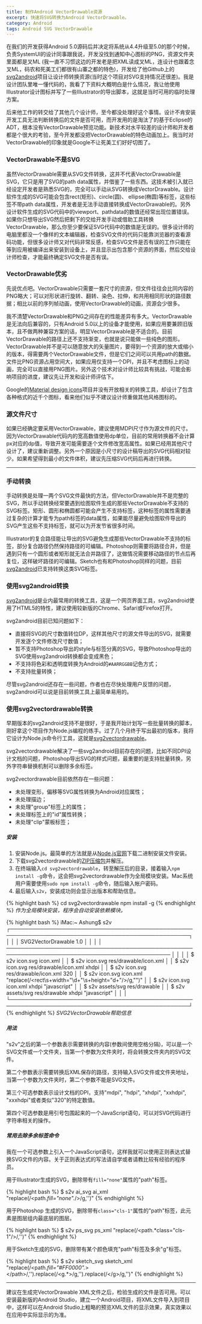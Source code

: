 ```yaml
---
title: 制作Android VectorDrawable资源
excerpt: 快速将SVG转换为Android VectorDrawable。
category: Android
tags: Android SVG VectorDrawable
---
```


在我们的开发获得Android 5.0源码后并决定将系统从4.4升级至5.0的那个时候，负责SystemUI的设计同事跟我说，开发没找到通知中心图标的PNG，资源文件夹里面都是叉ML (我一直不习惯这边的开发老是把XML读成叉ML，连设计也跟着念叉ML，码农和死美工们都很有山寨之都的特色)，开发给了他Github上的[svg2android][svg2android]项目让设计师转换资源(当时这个项目对SVG支持情况还很差)。我是设计团队里唯一懂代码的，我看了下资料大概明白是什么情况，我让他使用Illustrator设计图标并写了一些Illustrator的导出脚本，这就是当时可用的临时处理方案。

后来他工作的转交给了其他几个设计师，至今都没处理好这个事情。设计不肯安装开发工具无法判断转换后的文件是否可用，而开发用的是淘汰了的基于Eclipse的ADT，根本没有VectorDrawable预览功能。新技术对水平较差的设计师和开发者都是个很大的考验，至今开发都没把VectorDrawable的特色动画加上。我当时对VectorDrawable的印象就是Google不让死美工们好好切图了。

### VectorDrawable不是SVG

虽然VectorDrawable需要从SVG文件转换，这并不代表VectorDrawable是SVG，它只是用了SVG的path data属性，并借鉴了一些东西。这技术被引入就已经设定开发者是熟悉SVG的，完全可以手动从SVG转换成VectorDrawable。设计软件生成的SVG可能会包含rect(矩形)、circle(圆)、 ellipse(椭圆)等标签，这些标签不带path data属性，开发者是无法手动直接转换成VectorDrawable的。另外设计软件生成的SVG代码中的viewport、pathdata的数值还经常出现位置错误。如果你只想导出SVG然后把剩下的交给开发手动或借助工具转换VectorDrawable，那么你至少要保证SVG代码中的数值是无误的。很多设计师的电脑里都没一个像样的文本编辑器，检查SVG文件的代码只能靠浏览器的查看源码功能，但很多设计师又对代码非常反感，检查SVG文件是否有误的工作只能在等到应用被编译出来安装到设备上，并且显示出包含那个资源的界面，然后交给设计师检查，才能最终确定SVG文件是否有误。

### VectorDrawable优劣

先说优点吧。VectorDrawable只需要一套尺寸的资源，但文件往往会比同内容的PNG略大；可以对形状进行旋转、翻转、染色、拉伸，和共用相同形状的路径数据；相比以前的序列帧动画，使用VectorDrawable的动画，资源会少很多。

我不清楚VectorDrawable和PNG之间存在的性能差异有多大。VectorDrawable是无法向后兼容的，只有Android 5.0以上的设备才能使用，如果应用要兼顾旧版本，且不做两种兼容方案的话，明显VectorDrawable是不适合的。目前VectorDrawable的路径上还不支持渐变，也就是说只能做一些纯色的图形。VectorDrawable并不是可以随意放大的矢量图片，要得到一个资源的放大或缩小的版本，得需要两个VectorDrawable文件，但是它们之间可以共用path的数据。文件比PNG资源占用空间大，如果应用仅支持一个DPI，并且不考虑图标上的动画，完全可以直接用PNG图片。另外这个技术对设计师比较具有挑战，可能会影响项目的进度，建议先让开发和设计师评估下。

Google的[Material design icons][Material_design_icons]项目并没有开放相关的转换工具，却设计了包含各种格式的近千个图标，看来他们似乎不建议设计师重做其他风格图标的。

### 源文件尺寸

如果已经确定要采用VectorDrawable，建议使用MDPI尺寸作为源文件的尺寸。因为VectorDrawable代码内的宽高数值使用dp单位，目前的常用转换器不会计算px对应的dp值，导致开发可能需要逐个文件修改宽高属性。如果已经用其他尺寸设计了，建议重新调整。另外一个原因是小尺寸的设计稿导出的SVG代码相对较少。如果希望得到最小的文件体积，建议先压缩SVG代码后再进行转换。

---

### 手动转换

手动转换是处理一两个SVG文件最快的方法，但VectorDrawable并不是完整的SVG，所以手动转换经常要遇到绘图软件生成的那些VectorDrawable不支持的SVG标签。矩形、圆形和椭圆都可能会产生不支持标签，这种标签的属性需要通过复杂的计算才能专为path标签的data属性，如果能尽量避免绘图软件导出的SVG产生这些不支持标签，就可以为开发节省很多时间。

Illustrator的复合路径能让导出的SVG避免生成那些VectorDrawable不支持的标签，部分复合路径仍然保持路径的可编辑。Photoshop则需要将路径合并，但是遇到只有一个圆形或者矩形就无法合并路径了，这做情况需要移动路径的节点后再复位，这样破坏路径的可编辑。Sketch也有和Photoshop同样的问题，目前[svg2android][svg2android]已支持转换这类SVG标签。

### 使用svg2android转换

[svg2android][svg2android]是业内最常用的转换工具，这是一个网页界面工具，svg2android使用了HTML5的特性，建议使用较新版的Chrome、Safari或Firefox打开。

svg2android目前已知问题如下：

* 直接将SVG的尺寸数值转位DP，这样其他尺寸的源文件导出的SVG，就需要开发逐个文件修改尺寸数值；
* 暂不支持Photoshop导出的style与标签分离的SVG，导致Photoshop导出的SVG使用svg2android转换都会变成黑色；
* 不支持将色彩和透明度转换为Android的`#AARRGGBB`记色方式；
* 不支持批量转换；

尽管svg2android还存在一些问题，作者也在尽快处理用户反馈的问题，svg2android可以说是目前转换工具上最简单易用的。

### 使用svg2vectordrawable转换

早期版本的svg2android支持不是很好，于是我开始计划写一些批量转换的脚本，刚好拿这个项目作为Node.js编程的练手。过了几个月终于写出最初的版本，我将它设计为Node.js命令行工具，这就是[svg2vectordrawable](https://github.com/Ashung/svg2vectordrawable)。

svg2vectordrawable解决了一些svg2android目前存在的问题，比如不同DPI设计文档的问题，Photoshop导出SVG的样式问题，最重要的是支持批量转换，另外字符串替换机制可以删除多余标签。

svg2vectordrawable目前依然存在一些问题：

- 未处理变形，偏移等SVG属性转换为Android对应属性；
- 未处理描边；
- 未处理"group"标签上的属性；
- 未处理标签上的"id"属性转换；
- 未处理"clip"蒙板标签；

##### 安装

1. 安装Node.js。最简单的方法就是从[Node.js官网][nodejs]下载二进制安装文件安装。
2. 下载svg2vectordrawable的[ZIP压缩包][svg2vectordrawable-zip]并解压。
3. 在终端输入`cd svg2vectordrawable`，转至解压后的目录，接着输入`npm install -g`命令，这会把svg2vectordrawable作为全局模块安装。Mac系统用户需要使用`sudo npm install -g`命令，随后输入帐户密码。
4. 最后输入`s2v`，安装成功则会显示出版本和帮助信息。

{% highlight bash %}
cd svg2vectordrawable
npm install -g
{% endhighlight %}
_作为全局模块安装，程序会自动安装依赖模块。_

{% highlight bash %}
iMac:~ Ashung$ s2v
┌──────────────────────────────────────────────────────────────────────────────────────────────────┐
│                                                                                                  │
│  SVG2VectorDrawable 1.0                                                                          │
│                                                                                                  │
│  ──────────────────────────────────────────────────────────────────────────────────────────────  │
│                                                                                                  │
│  $ s2v icon.svg icon.xml                                                                         │
│  $ s2v icon.svg res/drawable/icon.xml                                                            │
│  $ s2v icon.svg res/drawable/icon.xml xhdpi                                                      │
│  $ s2v icon.svg res/drawable/icon.xml 320                                                        │
│  $ s2v icon.svg icon.xml "replace(/<rect\s+width=\"\d+\"\s+height=\"d+\"\/>/g,"")"               │
│  $ s2v icon.svg icon.xml xhdpi "javascript"                                                      │
│  $ s2v assets/svg res/drawable                                                                   │
│  $ s2v assets/svg res/drawable xhdpi "javascript"                                                │
│                                                                                                  │
└──────────────────────────────────────────────────────────────────────────────────────────────────┘
{% endhighlight %}
_SVG2VectorDrawable帮助信息_

##### 用法

"s2v"之后的第一个参数表示需要转换的内容(参数间使用空格分隔)，可以是一个SVG文件或一个文件夹，当第一个参数为文件夹时，将会转换文件夹内的SVG文件。

第二个参数表示需要转换后XML保存的路径，支持输入SVG文件或文件夹地址，当第一个参数为文件夹时，第二个参数不能是SVG文件。

第三个可选参数表示设计文档的DPI，支持"mdpi", "hdpi", "xhdpi", "xxhdpi", "xxxhdpi"或者类似"320"的特定数值。

第四个可选参数是用引号包围起来的一个JavaScript语句，可以对SVG代码进行字符串相关的操作。

##### 常用去除多余标签命令

我在一个可选参数上引入一个JavaScript语句，这样我就可以使用正则表达式替换SVG文件的内容。关于正则表达式的写法请自学或者请教比较有经验的程序员。

用于Illustrator生成的SVG，删除带有`fill="none"`属性的"path"标签。

{% highlight bash %}
$ s2v ai_svg ai_xml "replace(/<path.*fill=\"none\".*\/>/g,'')"
{% endhighlight %}

用于Photoshop 生成的SVG，删除带有`class="cls-1"`属性的"path"标签，此元素是图层组内最底层的图层。

{% highlight bash %}
$ s2v ps_svg ps_xml "replace(/<path.*class=\"cls-1\"\/>/,'')"
{% endhighlight %}

用于Sketch生成的SVG，删除带有某个颜色填充"path"标签及多余"g"标签。

{% highlight bash %}
$ s2v sketch_svg sketch_xml "replace(/<path.*fill=\"#FF0000\".*><\/path>/,'').replace(/<g.*>/g,'').replace(/<\/g>/g,'')"
{% endhighlight %}

---

建议在生成完VectorDrawable XML文件之后，检验生成的文件是否可用。可以安装最新版的Android Studio，建立一个Android项目，将XML文件导入到项目中，这样可以在Android Studio上粗略的预览XML文件的显示效果，真实效果以在应用中实际显示的为准。


[nodejs]: https://nodejs.org/
[svg2vectordrawable-zip]: https://github.com/Ashung/svg2vectordrawable/archive/master.zip
[svg2android]: http://inloop.github.io/svg2android/
[SketchVectorDrawable]: https://github.com/jacobmoncur/SketchVectorDrawable
[Material_design_icons]: http://github.com/google/material-design-icons/
